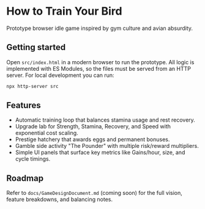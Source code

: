 # How to Train Your Bird

Prototype browser idle game inspired by gym culture and avian absurdity.

## Getting started

Open `src/index.html` in a modern browser to run the prototype. All logic is implemented with ES Modules, so the files must be served from an HTTP server. For local development you can run:

```bash
npx http-server src
```

## Features

- Automatic training loop that balances stamina usage and rest recovery.
- Upgrade lab for Strength, Stamina, Recovery, and Speed with exponential cost scaling.
- Prestige hatchery that awards eggs and permanent bonuses.
- Gamble side activity "The Pounder" with multiple risk/reward multipliers.
- Simple UI panels that surface key metrics like Gains/hour, size, and cycle timings.

## Roadmap

Refer to `docs/GameDesignDocument.md` (coming soon) for the full vision, feature breakdowns, and balancing notes.
